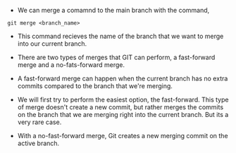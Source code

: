* We can merge a comamnd to the main branch with the command,

```
git merge <branch_name>
```

* This command recieves the name of the branch that we want to merge into our current branch. 

* There are two types of merges that GIT can perform, a fast-forward merge and a no-fats-forward merge. 

* A fast-forward merge can happen when the current branch has no extra commits compared to the branch that we're merging. 

* We will first try to perform the easiest option, the fast-forward. This type of merge doesn't create a new commit, but rather merges the commits on the branch that we are merging right into the current branch. But its a very rare case. 

* With a no-fast-forward merge, Git creates a new merging commit on the active branch.
